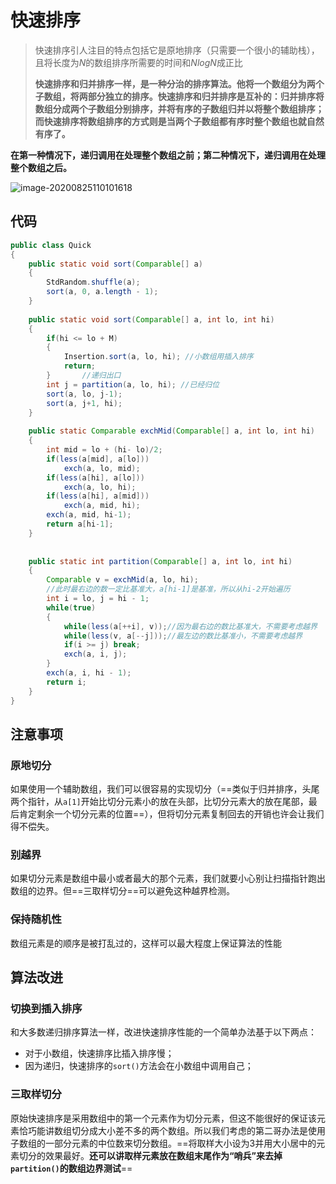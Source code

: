 # 快速排序

> 快速排序引人注目的特点包括它是原地排序（只需要一个很小的辅助栈），且将长度为$N$的数组排序所需要的时间和$NlogN$成正比
>
> **快速排序和归并排序一样，是一种分治的排序算法。他将一个数组分为两个子数组，将两部分独立的排序。快速排序和归并排序是互补的：归并排序将数组分成两个子数组分别排序，并将有序的子数组归并以将整个数组排序；而快速排序将数组排序的方式则是当两个子数组都有序时整个数组也就自然有序了。**

**在第一种情况下，递归调用在处理整个数组之前；第二种情况下，递归调用在处理整个数组之后。**

![image-20200825110101618](C:\Users\k\AppData\Roaming\Typora\typora-user-images\image-20200825110101618.png)

## 代码

```java
public class Quick
{
    public static void sort(Comparable[] a)
    {
        StdRandom.shuffle(a);
        sort(a, 0, a.length - 1);
    }
    
    public static void sort(Comparable[] a, int lo, int hi)
    {
        if(hi <= lo + M) 
        {
            Insertion.sort(a, lo, hi); //小数组用插入排序
            return;
        }		//递归出口
        int j = partition(a, lo, hi); //已经归位
        sort(a, lo, j-1);
        sort(a, j+1, hi);
    }
    
    public static Comparable exchMid(Comparable[] a, int lo, int hi)
    {
        int mid = lo + (hi- lo)/2;
        if(less(a[mid], a[lo]))
            exch(a, lo, mid);
        if(less(a[hi], a[lo]))
            exch(a, lo, hi);
        if(less(a[hi], a[mid]))
            exch(a, mid, hi);
        exch(a, mid, hi-1);
        return a[hi-1];
    }
    
    
    public static int partition(Comparable[] a, int lo, int hi)
    {
        Comparable v = exchMid(a, lo, hi);
        //此时最右边的数一定比基准大，a[hi-1]是基准，所以从hi-2开始遍历
        int i = lo, j = hi - 1;
        while(true)
        {
            while(less(a[++i], v));//因为最右边的数比基准大，不需要考虑越界
            while(less(v, a[--j]));//最左边的数比基准小，不需要考虑越界
            if(i >= j) break;
            exch(a, i, j);
        }
        exch(a, i, hi - 1);
        return i;
    }
}
```

## 注意事项

### 原地切分

如果使用一个辅助数组，我们可以很容易的实现切分（==类似于归并排序，头尾两个指针，从`a[1]`开始比切分元素小的放在头部，比切分元素大的放在尾部，最后肯定剩余一个切分元素的位置==），但将切分元素复制回去的开销也许会让我们得不偿失。

### 别越界

如果切分元素是数组中最小或者最大的那个元素，我们就要小心别让扫描指针跑出数组的边界。但==三取样切分==可以避免这种越界检测。

### 保持随机性

数组元素是的顺序是被打乱过的，这样可以最大程度上保证算法的性能

## 算法改进

### 切换到插入排序

和大多数递归排序算法一样，改进快速排序性能的一个简单办法基于以下两点：

- 对于小数组，快速排序比插入排序慢；
- 因为递归，快速排序的`sort()`方法会在小数组中调用自己；

### 三取样切分

原始快速排序是采用数组中的第一个元素作为切分元素，但这不能很好的保证该元素恰巧能讲数组切分成大小差不多的两个数组。所以我们考虑的第二哥办法是使用子数组的一部分元素的中位数来切分数组。==将取样大小设为3并用大小居中的元素切分的效果最好。**还可以讲取样元素放在数组末尾作为“哨兵”来去掉`partition()`的数组边界测试**==

